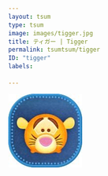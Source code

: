 ```yaml
---
layout: tsum
type: tsum
image: images/tigger.jpg
title: ティガー | Tigger
permalink: tsumtsum/tigger
ID: "tigger"
labels:

---
```

<img class="ui image" src="../images/tigger.jpg">
